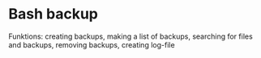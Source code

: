 # Bash backup

Funktions: creating backups, making a list of backups, searching for files and backups, removing backups, creating log-file